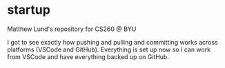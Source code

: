 # startup
Matthew Lund's repository for CS260 @ BYU

I got to see exactly how pushing and pulling and committing works across platforms (VSCode and GitHub). 
Everything is set up now so I can work from VSCode and have everything backed up on GitHub.